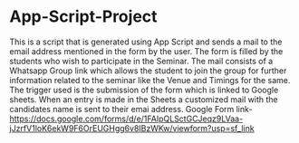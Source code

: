 # App-Script-Project
This is a script that is generated using App Script and sends a mail to the email address mentioned in the form by the user. 
The form is filled by the students who wish to participate in the Seminar. The mail consists of a Whatsapp Group link which allows the student to join the group for further information related to the seminar like the Venue and Timings for the same. The trigger used is the submission of the form which is linked to Google sheets. When an entry is made in the Sheets a customized mail with the candidates name is sent to their emai address.
Google Form link- https://docs.google.com/forms/d/e/1FAIpQLSctGCJeqz9LVaa-jJzrfV1loK6ekW9F6OrEUGHgg6v8IBzWKw/viewform?usp=sf_link
